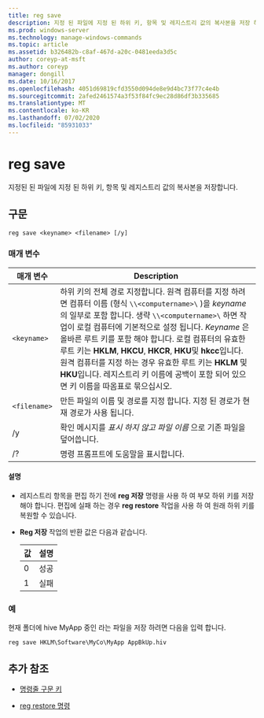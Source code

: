 ```yaml
---
title: reg save
description: 지정 된 파일에 지정 된 하위 키, 항목 및 레지스트리 값의 복사본을 저장 하는 reg save 명령에 대 한 참조 문서입니다.
ms.prod: windows-server
ms.technology: manage-windows-commands
ms.topic: article
ms.assetid: b326482b-c8af-467d-a20c-0481eeda3d5c
author: coreyp-at-msft
ms.author: coreyp
manager: dongill
ms.date: 10/16/2017
ms.openlocfilehash: 4051d69819cfd3550d094de8e9d4bc73f77c4e4b
ms.sourcegitcommit: 2afed2461574a3f53f84fc9ec28d86df3b335685
ms.translationtype: MT
ms.contentlocale: ko-KR
ms.lasthandoff: 07/02/2020
ms.locfileid: "85931033"
---
```

# <a name="reg-save"></a>reg save

지정된 된 파일에 지정 된 하위 키, 항목 및 레지스트리 값의 복사본을 저장합니다.

## <a name="syntax"></a>구문

```
reg save <keyname> <filename> [/y]
```

### <a name="parameters"></a>매개 변수

| 매개 변수 | Description |
|--|--|
| `<keyname>` | 하위 키의 전체 경로 지정합니다. 원격 컴퓨터를 지정 하려면 컴퓨터 이름 (형식 `\\<computername>\` )을 *keyname*의 일부로 포함 합니다. 생략 `\\<computername>\` 하면 작업이 로컬 컴퓨터에 기본적으로 설정 됩니다. *Keyname* 은 올바른 루트 키를 포함 해야 합니다. 로컬 컴퓨터의 유효한 루트 키는 **HKLM**, **HKCU**, **HKCR**, **HKU**및 **hkcc**입니다. 원격 컴퓨터를 지정 하는 경우 유효한 루트 키는 **HKLM** 및 **HKU**입니다. 레지스트리 키 이름에 공백이 포함 되어 있으면 키 이름을 따옴표로 묶으십시오. |
| `<filename>` | 만든 파일의 이름 및 경로를 지정 합니다. 지정 된 경로가 현재 경로가 사용 됩니다. |
| /y | 확인 메시지를 *표시 하지 않고 파일 이름* 으로 기존 파일을 덮어씁니다. |
| /? | 명령 프롬프트에 도움말을 표시합니다. |

#### <a name="remarks"></a>설명

- 레지스트리 항목을 편집 하기 전에 **reg 저장** 명령을 사용 하 여 부모 하위 키를 저장 해야 합니다. 편집에 실패 하는 경우 **reg restore** 작업을 사용 하 여 원래 하위 키를 복원할 수 있습니다.

- **Reg 저장** 작업의 반환 값은 다음과 같습니다.

    | 값 | 설명 |
    |--|--|
    | 0 | 성공 |
    | 1 | 실패 |

### <a name="examples"></a>예

현재 폴더에 hive MyApp 중인 라는 파일을 저장 하려면 다음을 입력 합니다.

```
reg save HKLM\Software\MyCo\MyApp AppBkUp.hiv
```

## <a name="additional-references"></a>추가 참조

- [명령줄 구문 키](command-line-syntax-key.md)

- [reg restore 명령](reg-restore.md)